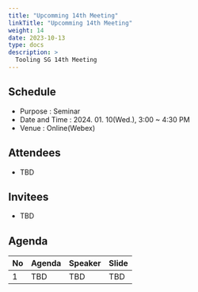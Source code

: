 ```yaml
---
title: "Upcomming 14th Meeting"
linkTitle: "Upcomming 14th Meeting"
weight: 14
date: 2023-10-13
type: docs
description: >
  Tooling SG 14th Meeting
---
```


## Schedule

* Purpose : Seminar
* Date and Time : 2024. 01. 10(Wed.), 3:00 ~ 4:30 PM
* Venue : Online(Webex)

## Attendees
* TBD

## Invitees
* TBD

## Agenda
| No | Agenda           | Speaker | Slide |
|----|-----------------|------|------|
| 1  | TBD | TBD | TBD |
